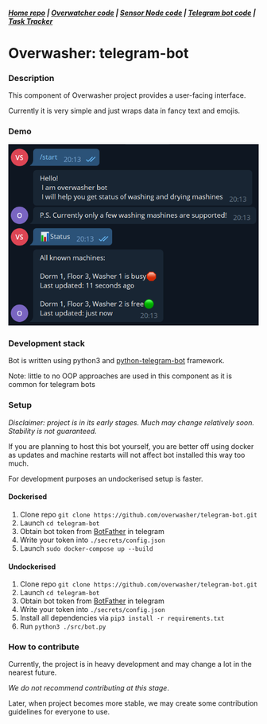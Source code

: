 ##### [Home repo](https://github.com/overwasher/home/) | [Overwatcher code](https://github.com/overwasher/overwatcher) | [Sensor Node code](https://github.com/overwasher/esp-firmware) | [Telegram bot code](https://github.com/overwasher/telegram-bot) | [Task Tracker](https://taiga.dcnick3.me/project/overwasher/)

# Overwasher: telegram-bot

### Description

This component of Overwasher project provides a user-facing interface.

Currently it is very simple and just wraps data in fancy text and emojis.


### Demo

![Demo dialog](https://github.com/overwasher/telegram-bot/blob/main/Demo.png)

### Development stack

Bot is written using python3 and [python-telegram-bot](https://github.com/python-telegram-bot/python-telegram-bot) framework. 

Note: little to no OOP approaches are used in this component as it is common for telegram bots

### Setup

*Disclaimer: project is in its early stages. Much may change relatively soon. Stability is not guaranteed.*

If you are planning to host this bot yourself, you are better off using docker as updates and machine restarts will not affect bot installed this way too much.

For development purposes an undockerised setup is faster.

#### Dockerised
1. Clone repo `git clone https://github.com/overwasher/telegram-bot.git`
2. Launch `cd telegram-bot` 
3. Obtain bot token from [BotFather](https://core.telegram.org/bots#6-botfather) in telegram
4. Write your token into `./secrets/config.json`
5. Launch `sudo docker-compose up --build`

#### Undockerised
1. Clone repo `git clone https://github.com/overwasher/telegram-bot.git`
2. Launch `cd telegram-bot` 
3. Obtain bot token from [BotFather](https://core.telegram.org/bots#6-botfather) in telegram
4. Write your token into `./secrets/config.json`
5. Install all dependencies via `pip3 install -r requirements.txt`
6. Run `python3 ./src/bot.py`

### How to contribute

Currently, the project is in heavy development and may change a lot in the nearest future. 

*We do not recommend contributing at this stage*. 

Later, when project becomes more stable, we may create some contribution guidelines for everyone to use. 

